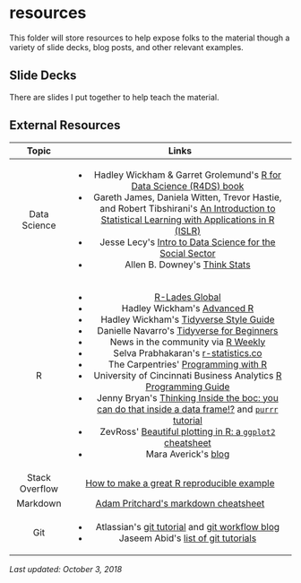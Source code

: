 # resources

This folder will store resources to help expose folks to the material though a variety of slide decks, blog posts, and other relevant examples.

## Slide Decks

There are slides I put together to help teach the material. 

## External Resources

| **Topic** | **Links** |
| :-------: | :-------: |
| Data Science | <ul><li>Hadley Wickham & Garret Grolemund's [R for Data Science (R4DS) book ](http://r4ds.had.co.nz/)</li><li>Gareth James, Daniela Witten, Trevor Hastie, and Robert Tibshirani's [An Introduction to Statistical Learning with Applications in R (ISLR)](http://www-bcf.usc.edu/~gareth/ISL/)</li><li>Jesse Lecy's [Intro to Data Science for the Social Sector](https://ds4ps.github.io/Data-Science-Class/TEXTBOOK/docs/index.html)</li><li>Allen B. Downey's [Think Stats](https://greenteapress.com/wp/think-stats-2e/)</li></ul>|
| R | <ul><li>[R-Lades Global](https://rladies.org/)</li><li>Hadley Wickham's [Advanced R](adv-r.had.co.nz/)</li><li>Hadley Wickham's [Tidyverse Style Guide](http://style.tidyverse.org/)</li><li>Danielle Navarro's [Tidyverse for Beginners](https://slides.com/djnavarro/tidyverse-for-beginners#/)</li><li>News in the community via [R Weekly](https://rweekly.org/)</li><li>Selva Prabhakaran's [r-statistics.co](r-statistics.co/)</li><li>The Carpentries' [Programming with R](https://swcarpentry.github.io/r-novice-inflammation/)</li><li>University of Cincinnati Business Analytics [R Programming Guide](https://uc-r.github.io/)</li><li> Jenny Bryan's [Thinking Inside the boc: you can do that inside a data frame!?](https://www.rstudio.com/resources/webinars/thinking-inside-the-box-you-can-do-that-inside-a-data-frame/) and [`purrr` tutorial](https://jennybc.github.io/purrr-tutorial/)</li><li> ZevRoss' [Beautiful plotting in R: a `ggplot2` cheatsheet](http://zevross.com/blog/2014/08/04/beautiful-plotting-in-r-a-ggplot2-cheatsheet-3/)</li><li>Mara Averick's [blog](https://maraaverick.rbind.io/)</li></ul> |
| Stack Overflow | [How to make a great R reproducible example](https://stackoverflow.com/questions/5963269/how-to-make-a-great-r-reproducible-example)|
| Markdown | [Adam Pritchard's markdown cheatsheet](https://github.com/adam-p/markdown-here/wiki/Markdown-Cheatsheet) |
| Git | <ul><li>Atlassian's [git tutorial](https://www.atlassian.com/git/tutorials/learn-git-with-bitbucket-cloud) and [git workflow blog](https://www.atlassian.com/blog/git/simple-git-workflow-simple)</li><li> Jaseem Abid's [list of git tutorials](https://gist.github.com/jaseemabid/1321592)</li></ul> |

*Last updated: October 3, 2018*
